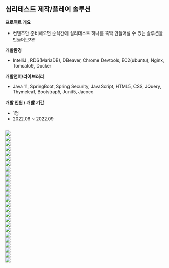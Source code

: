 심리테스트 제작/플레이 솔루션
--------------------------
     

**프로젝트 개요**

- 컨텐츠만 준비해오면 순식간에 심리테스트 하나를 뚝딱 만들어낼 수 있는 솔루션을 만들어보자!

**개발환경**

- IntelliJ , RDS(MariaDB), DBeaver, Chrome Devtools, EC2(ubuntu), Nginx, Tomcato9, Docker

**개발언어/라이브러리**

- Java 11, SpringBoot, Spring Security, JavaScript, HTML5, CSS, JQuery, Thymeleaf, Bootstrap5, Junit5, Jacoco

**개발 인원 / 개발 기간**

- 1명
- 2022.06 ~ 2022.09

<img src="https://s3.us-west-2.amazonaws.com/secure.notion-static.com/1e64a653-fb8d-4a79-99bc-e8d0be788617/Untitled.png?X-Amz-Algorithm=AWS4-HMAC-SHA256&X-Amz-Content-Sha256=UNSIGNED-PAYLOAD&X-Amz-Credential=AKIAT73L2G45EIPT3X45%2F20220929%2Fus-west-2%2Fs3%2Faws4_request&X-Amz-Date=20220929T053633Z&X-Amz-Expires=86400&X-Amz-Signature=3a344fbed394e3a7050b5d699591bb28a621c73d39a06b19573a18c4a796bb6e&X-Amz-SignedHeaders=host&response-content-disposition=filename%20%3D%22Untitled.png%22&x-id=GetObject"></img><br/>
<img src="https://s3.us-west-2.amazonaws.com/secure.notion-static.com/56c91204-24ec-4e7f-9c30-745fdff40719/Untitled.png?X-Amz-Algorithm=AWS4-HMAC-SHA256&X-Amz-Content-Sha256=UNSIGNED-PAYLOAD&X-Amz-Credential=AKIAT73L2G45EIPT3X45%2F20220929%2Fus-west-2%2Fs3%2Faws4_request&X-Amz-Date=20220929T053808Z&X-Amz-Expires=86400&X-Amz-Signature=cdebfd8a60b529e343d33b6aa1fc51738a20bdcde58cb32c84739f14641821e9&X-Amz-SignedHeaders=host&response-content-disposition=filename%20%3D%22Untitled.png%22&x-id=GetObject"></img><br/>
<img src="https://s3.us-west-2.amazonaws.com/secure.notion-static.com/d398e32d-4c15-4672-b8d7-6cb96e3b2442/Untitled.png?X-Amz-Algorithm=AWS4-HMAC-SHA256&X-Amz-Content-Sha256=UNSIGNED-PAYLOAD&X-Amz-Credential=AKIAT73L2G45EIPT3X45%2F20220929%2Fus-west-2%2Fs3%2Faws4_request&X-Amz-Date=20220929T053820Z&X-Amz-Expires=86400&X-Amz-Signature=7f02b33e2229039ac09973569c5a8c1cf829c6e0c4f93396567196299cd0c1f6&X-Amz-SignedHeaders=host&response-content-disposition=filename%20%3D%22Untitled.png%22&x-id=GetObject"></img><br/>
<img src="https://s3.us-west-2.amazonaws.com/secure.notion-static.com/6c62bbdd-c0ca-4469-b172-5f3088e3c5cd/Untitled.png?X-Amz-Algorithm=AWS4-HMAC-SHA256&X-Amz-Content-Sha256=UNSIGNED-PAYLOAD&X-Amz-Credential=AKIAT73L2G45EIPT3X45%2F20220929%2Fus-west-2%2Fs3%2Faws4_request&X-Amz-Date=20220929T053829Z&X-Amz-Expires=86400&X-Amz-Signature=f6cb5200f318720b3c2bf902b435e128524ab5b2c788dec66190530d9bf224b6&X-Amz-SignedHeaders=host&response-content-disposition=filename%20%3D%22Untitled.png%22&x-id=GetObject"></img><br/>
<img src="https://s3.us-west-2.amazonaws.com/secure.notion-static.com/d3b2d9bf-992e-47a8-96d8-2366030797ac/Untitled.png?X-Amz-Algorithm=AWS4-HMAC-SHA256&X-Amz-Content-Sha256=UNSIGNED-PAYLOAD&X-Amz-Credential=AKIAT73L2G45EIPT3X45%2F20220929%2Fus-west-2%2Fs3%2Faws4_request&X-Amz-Date=20220929T053847Z&X-Amz-Expires=86400&X-Amz-Signature=96904cdcbaad2cb747e0706ae320749fac55077c613f74c561a18b15f46cc207&X-Amz-SignedHeaders=host&response-content-disposition=filename%20%3D%22Untitled.png%22&x-id=GetObject"></img><br/>
<img src="https://s3.us-west-2.amazonaws.com/secure.notion-static.com/878ea8d0-498e-4b34-94b0-d943b18e97a7/Untitled.png?X-Amz-Algorithm=AWS4-HMAC-SHA256&X-Amz-Content-Sha256=UNSIGNED-PAYLOAD&X-Amz-Credential=AKIAT73L2G45EIPT3X45%2F20220929%2Fus-west-2%2Fs3%2Faws4_request&X-Amz-Date=20220929T053901Z&X-Amz-Expires=86400&X-Amz-Signature=31731ec3148d412b806dc7a094bf98075507df86830089ec8e41aa9ddfa94ff1&X-Amz-SignedHeaders=host&response-content-disposition=filename%20%3D%22Untitled.png%22&x-id=GetObject"></img><br/>
<img src="https://s3.us-west-2.amazonaws.com/secure.notion-static.com/0f9ea0a0-87c9-49e4-a978-18367aac8a55/Untitled.png?X-Amz-Algorithm=AWS4-HMAC-SHA256&X-Amz-Content-Sha256=UNSIGNED-PAYLOAD&X-Amz-Credential=AKIAT73L2G45EIPT3X45%2F20220929%2Fus-west-2%2Fs3%2Faws4_request&X-Amz-Date=20220929T053914Z&X-Amz-Expires=86400&X-Amz-Signature=a5037964e47419aa9010cec5edf2be9c8793fd04d213f101f5c8e7a7798227ea&X-Amz-SignedHeaders=host&response-content-disposition=filename%20%3D%22Untitled.png%22&x-id=GetObject"></img><br/>
<img src="https://s3.us-west-2.amazonaws.com/secure.notion-static.com/85c606c6-b5dd-46b8-b79f-72faabb58a7c/Untitled.png?X-Amz-Algorithm=AWS4-HMAC-SHA256&X-Amz-Content-Sha256=UNSIGNED-PAYLOAD&X-Amz-Credential=AKIAT73L2G45EIPT3X45%2F20220929%2Fus-west-2%2Fs3%2Faws4_request&X-Amz-Date=20220929T054011Z&X-Amz-Expires=86400&X-Amz-Signature=b8bf23666f77f06bfe6c11e3f7d7bc99e1100d664d433ae1d5cba6070ebfee5c&X-Amz-SignedHeaders=host&response-content-disposition=filename%20%3D%22Untitled.png%22&x-id=GetObject"></img><br/>
<img src="https://s3.us-west-2.amazonaws.com/secure.notion-static.com/238211cd-1553-4e5e-b418-11089f3f9956/Untitled.png?X-Amz-Algorithm=AWS4-HMAC-SHA256&X-Amz-Content-Sha256=UNSIGNED-PAYLOAD&X-Amz-Credential=AKIAT73L2G45EIPT3X45%2F20220929%2Fus-west-2%2Fs3%2Faws4_request&X-Amz-Date=20220929T054025Z&X-Amz-Expires=86400&X-Amz-Signature=3f67da28a852060e5af9e3354f1bd096ff15b2c2a5ea620aeed2fd9a14d8e887&X-Amz-SignedHeaders=host&response-content-disposition=filename%20%3D%22Untitled.png%22&x-id=GetObject"></img><br/>
<img src="https://s3.us-west-2.amazonaws.com/secure.notion-static.com/85583367-14ff-4533-97d5-65bade26a4fc/Untitled.png?X-Amz-Algorithm=AWS4-HMAC-SHA256&X-Amz-Content-Sha256=UNSIGNED-PAYLOAD&X-Amz-Credential=AKIAT73L2G45EIPT3X45%2F20220929%2Fus-west-2%2Fs3%2Faws4_request&X-Amz-Date=20220929T054039Z&X-Amz-Expires=86400&X-Amz-Signature=1e6288ba425e6d47483575621aed9759f6132efc8cfc1dd228d27bcf1b293217&X-Amz-SignedHeaders=host&response-content-disposition=filename%20%3D%22Untitled.png%22&x-id=GetObject"></img><br/>
<img src="https://s3.us-west-2.amazonaws.com/secure.notion-static.com/7aadb08e-f6b9-46df-9f22-84090e3e924a/Untitled.png?X-Amz-Algorithm=AWS4-HMAC-SHA256&X-Amz-Content-Sha256=UNSIGNED-PAYLOAD&X-Amz-Credential=AKIAT73L2G45EIPT3X45%2F20220929%2Fus-west-2%2Fs3%2Faws4_request&X-Amz-Date=20220929T054056Z&X-Amz-Expires=86400&X-Amz-Signature=0cf8f348c13db722098038bc7da912b50de9e4a51b1c50a4f11a6848189b4470&X-Amz-SignedHeaders=host&response-content-disposition=filename%20%3D%22Untitled.png%22&x-id=GetObject"></img><br/>
<img src="https://s3.us-west-2.amazonaws.com/secure.notion-static.com/3580e30d-176f-4aa0-8566-e1be069e07d1/Untitled.png?X-Amz-Algorithm=AWS4-HMAC-SHA256&X-Amz-Content-Sha256=UNSIGNED-PAYLOAD&X-Amz-Credential=AKIAT73L2G45EIPT3X45%2F20220929%2Fus-west-2%2Fs3%2Faws4_request&X-Amz-Date=20220929T054108Z&X-Amz-Expires=86400&X-Amz-Signature=3e460e9df9ed4248fa9394155a1b05a0c1510958f4e2f36abd5d34cbf4ea6d60&X-Amz-SignedHeaders=host&response-content-disposition=filename%20%3D%22Untitled.png%22&x-id=GetObject"></img><br/>
<img src="https://s3.us-west-2.amazonaws.com/secure.notion-static.com/87b06cbd-1f60-41af-a9fc-8111c44a3857/Untitled.png?X-Amz-Algorithm=AWS4-HMAC-SHA256&X-Amz-Content-Sha256=UNSIGNED-PAYLOAD&X-Amz-Credential=AKIAT73L2G45EIPT3X45%2F20220929%2Fus-west-2%2Fs3%2Faws4_request&X-Amz-Date=20220929T054144Z&X-Amz-Expires=86400&X-Amz-Signature=63f43213f23a7ec06d422f320a2210cfb5c56ba97364960c64b8f87fdc5f771b&X-Amz-SignedHeaders=host&response-content-disposition=filename%20%3D%22Untitled.png%22&x-id=GetObject"></img><br/>
<img src="https://s3.us-west-2.amazonaws.com/secure.notion-static.com/96f8078b-d1ef-44b7-bea2-9ae6fa5b71de/Untitled.png?X-Amz-Algorithm=AWS4-HMAC-SHA256&X-Amz-Content-Sha256=UNSIGNED-PAYLOAD&X-Amz-Credential=AKIAT73L2G45EIPT3X45%2F20220929%2Fus-west-2%2Fs3%2Faws4_request&X-Amz-Date=20220929T054200Z&X-Amz-Expires=86400&X-Amz-Signature=fd3ae7522c8aa0a4688846b2fe3c54d9f9b4232bcdb6549696868c3b8ffd92d6&X-Amz-SignedHeaders=host&response-content-disposition=filename%20%3D%22Untitled.png%22&x-id=GetObject"></img><br/>
<img src="https://s3.us-west-2.amazonaws.com/secure.notion-static.com/968eaa83-f071-4243-b569-353b1233ffb1/Untitled.png?X-Amz-Algorithm=AWS4-HMAC-SHA256&X-Amz-Content-Sha256=UNSIGNED-PAYLOAD&X-Amz-Credential=AKIAT73L2G45EIPT3X45%2F20220929%2Fus-west-2%2Fs3%2Faws4_request&X-Amz-Date=20220929T054212Z&X-Amz-Expires=86400&X-Amz-Signature=bc5df0b1abc0fd2eb11c0e8db2c4fed1ac925f37274cefe9a2fb0d4da8dd9b39&X-Amz-SignedHeaders=host&response-content-disposition=filename%20%3D%22Untitled.png%22&x-id=GetObject"></img><br/>
<img src="https://s3.us-west-2.amazonaws.com/secure.notion-static.com/881327fa-3322-4f01-8827-fc516241c399/Untitled.png?X-Amz-Algorithm=AWS4-HMAC-SHA256&X-Amz-Content-Sha256=UNSIGNED-PAYLOAD&X-Amz-Credential=AKIAT73L2G45EIPT3X45%2F20220929%2Fus-west-2%2Fs3%2Faws4_request&X-Amz-Date=20220929T054235Z&X-Amz-Expires=86400&X-Amz-Signature=ca2fce88058e95f85cf07d35781567efa9b86743cd41034da8a8cc02712485aa&X-Amz-SignedHeaders=host&response-content-disposition=filename%20%3D%22Untitled.png%22&x-id=GetObject"></img><br/>
<img src="https://s3.us-west-2.amazonaws.com/secure.notion-static.com/c81a0b6c-1bd3-4e07-a59a-669a05497332/Untitled.png?X-Amz-Algorithm=AWS4-HMAC-SHA256&X-Amz-Content-Sha256=UNSIGNED-PAYLOAD&X-Amz-Credential=AKIAT73L2G45EIPT3X45%2F20220929%2Fus-west-2%2Fs3%2Faws4_request&X-Amz-Date=20220929T054244Z&X-Amz-Expires=86400&X-Amz-Signature=47890d98902cf9259d9031e7b1607e8f2dc56ad9df7cee6847a37c266ce2bf1c&X-Amz-SignedHeaders=host&response-content-disposition=filename%20%3D%22Untitled.png%22&x-id=GetObject"></img><br/>
<img src="https://s3.us-west-2.amazonaws.com/secure.notion-static.com/9e53beae-90ca-4eab-a006-ec45070b15ce/Untitled.png?X-Amz-Algorithm=AWS4-HMAC-SHA256&X-Amz-Content-Sha256=UNSIGNED-PAYLOAD&X-Amz-Credential=AKIAT73L2G45EIPT3X45%2F20220929%2Fus-west-2%2Fs3%2Faws4_request&X-Amz-Date=20220929T054305Z&X-Amz-Expires=86400&X-Amz-Signature=e7a501e2409ea1d0bac8c13036c48a6eb76dde62c9c768d231fcb23c1d4ba9a8&X-Amz-SignedHeaders=host&response-content-disposition=filename%20%3D%22Untitled.png%22&x-id=GetObject"></img><br/>
<img src="https://s3.us-west-2.amazonaws.com/secure.notion-static.com/918487ca-fe2d-42e1-a3ae-5e6602712609/Untitled.png?X-Amz-Algorithm=AWS4-HMAC-SHA256&X-Amz-Content-Sha256=UNSIGNED-PAYLOAD&X-Amz-Credential=AKIAT73L2G45EIPT3X45%2F20220929%2Fus-west-2%2Fs3%2Faws4_request&X-Amz-Date=20220929T054320Z&X-Amz-Expires=86400&X-Amz-Signature=601bc711b10907b402488fe52e30fc5c08e9e3c119bd9d05b69e31d0f49e0cb3&X-Amz-SignedHeaders=host&response-content-disposition=filename%20%3D%22Untitled.png%22&x-id=GetObject"></img><br/>
<img src="https://s3.us-west-2.amazonaws.com/secure.notion-static.com/c4eb6e67-b771-45f8-a00b-42a4722f3413/Untitled.png?X-Amz-Algorithm=AWS4-HMAC-SHA256&X-Amz-Content-Sha256=UNSIGNED-PAYLOAD&X-Amz-Credential=AKIAT73L2G45EIPT3X45%2F20220929%2Fus-west-2%2Fs3%2Faws4_request&X-Amz-Date=20220929T054338Z&X-Amz-Expires=86400&X-Amz-Signature=830088e6075c2cc96ff201c9462530141e51d34d629f50b00fc9932eeace4618&X-Amz-SignedHeaders=host&response-content-disposition=filename%20%3D%22Untitled.png%22&x-id=GetObject"></img><br/>
<img src="https://s3.us-west-2.amazonaws.com/secure.notion-static.com/e7f44a95-eb51-467c-84a9-d7622a0dba58/Untitled.png?X-Amz-Algorithm=AWS4-HMAC-SHA256&X-Amz-Content-Sha256=UNSIGNED-PAYLOAD&X-Amz-Credential=AKIAT73L2G45EIPT3X45%2F20220929%2Fus-west-2%2Fs3%2Faws4_request&X-Amz-Date=20220929T054351Z&X-Amz-Expires=86400&X-Amz-Signature=6c6f47a3faba802d33a40532565b8f168dc217b14bfce0838d179e5fbf5c64e3&X-Amz-SignedHeaders=host&response-content-disposition=filename%20%3D%22Untitled.png%22&x-id=GetObject"></img><br/>
<img src="https://s3.us-west-2.amazonaws.com/secure.notion-static.com/8052bc29-9460-468b-8e45-5b3141a60cf2/Untitled.png?X-Amz-Algorithm=AWS4-HMAC-SHA256&X-Amz-Content-Sha256=UNSIGNED-PAYLOAD&X-Amz-Credential=AKIAT73L2G45EIPT3X45%2F20220929%2Fus-west-2%2Fs3%2Faws4_request&X-Amz-Date=20220929T054401Z&X-Amz-Expires=86400&X-Amz-Signature=4c50b13850a9745d7cadd4839c0db1a35c4d2b34c41a3e789b4bdc5bd6d2df0a&X-Amz-SignedHeaders=host&response-content-disposition=filename%20%3D%22Untitled.png%22&x-id=GetObject"></img><br/>
<img src="https://s3.us-west-2.amazonaws.com/secure.notion-static.com/f553e4ce-18a2-41ca-bbb0-890712ec84b3/Untitled.png?X-Amz-Algorithm=AWS4-HMAC-SHA256&X-Amz-Content-Sha256=UNSIGNED-PAYLOAD&X-Amz-Credential=AKIAT73L2G45EIPT3X45%2F20220929%2Fus-west-2%2Fs3%2Faws4_request&X-Amz-Date=20220929T054412Z&X-Amz-Expires=86400&X-Amz-Signature=272526fc77fba0d018517ba1ca05255a3280e24183142c4755766cebdff80ed2&X-Amz-SignedHeaders=host&response-content-disposition=filename%20%3D%22Untitled.png%22&x-id=GetObject"></img><br/>
<img src="https://s3.us-west-2.amazonaws.com/secure.notion-static.com/3940b5a4-e0ba-416d-9895-1bcdce7a1519/Untitled.png?X-Amz-Algorithm=AWS4-HMAC-SHA256&X-Amz-Content-Sha256=UNSIGNED-PAYLOAD&X-Amz-Credential=AKIAT73L2G45EIPT3X45%2F20220929%2Fus-west-2%2Fs3%2Faws4_request&X-Amz-Date=20220929T054420Z&X-Amz-Expires=86400&X-Amz-Signature=1cd288e38d5884b020f8ac94f90cae11d21d38d893c3901cc31683fad40b4db1&X-Amz-SignedHeaders=host&response-content-disposition=filename%20%3D%22Untitled.png%22&x-id=GetObject"></img><br/>
<img src="https://s3.us-west-2.amazonaws.com/secure.notion-static.com/b0690402-a67b-4fa1-ac0d-f807936c1c03/Untitled.png?X-Amz-Algorithm=AWS4-HMAC-SHA256&X-Amz-Content-Sha256=UNSIGNED-PAYLOAD&X-Amz-Credential=AKIAT73L2G45EIPT3X45%2F20220929%2Fus-west-2%2Fs3%2Faws4_request&X-Amz-Date=20220929T054434Z&X-Amz-Expires=86400&X-Amz-Signature=1728bdf4ec1665a1400254b6dc6b7d2d1a1a83eeaa5c470c8b57c37aaba8e53b&X-Amz-SignedHeaders=host&response-content-disposition=filename%20%3D%22Untitled.png%22&x-id=GetObject"></img><br/>
<img src="https://s3.us-west-2.amazonaws.com/secure.notion-static.com/616f2177-6c82-4582-b96d-ae256594cb79/Untitled.png?X-Amz-Algorithm=AWS4-HMAC-SHA256&X-Amz-Content-Sha256=UNSIGNED-PAYLOAD&X-Amz-Credential=AKIAT73L2G45EIPT3X45%2F20220929%2Fus-west-2%2Fs3%2Faws4_request&X-Amz-Date=20220929T054443Z&X-Amz-Expires=86400&X-Amz-Signature=295e7c6eba59137a7fed0ac080772db6e1d6f4058995d3876b50e5a2e61131e5&X-Amz-SignedHeaders=host&response-content-disposition=filename%20%3D%22Untitled.png%22&x-id=GetObject"></img><br/>
-------------
